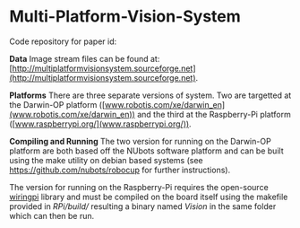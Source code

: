 Multi-Platform-Vision-System
============================

Code repository for paper id: 

**Data**
Image stream files can be found at: [http://multiplatformvisionsystem.sourceforge.net](http://multiplatformvisionsystem.sourceforge.net).

**Platforms**
There are three separate versions of system. Two are targetted at the Darwin-OP platform ([www.robotis.com/xe/darwin_en](www.robotis.com/xe/darwin_en)) and the third at the Raspberry-Pi platform ([www.raspberrypi.org/](www.raspberrypi.org/)). 

**Compiling and Running**
The two version for running on the Darwin-OP platform are both based off the NUbots software platform and can be built using the make utility on debian based systems (see https://github.com/nubots/robocup for further instructions).

The version for running on the Raspberry-Pi requires the open-source [wiringpi](http://wiringpi.com/) library and must be compiled on the board itself using the makefile provided in *RPi/build/* resulting a binary named *Vision* in the same folder which can then be run. 
